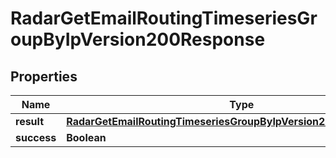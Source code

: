 

# RadarGetEmailRoutingTimeseriesGroupByIpVersion200Response


## Properties

| Name | Type | Description | Notes |
|------------ | ------------- | ------------- | -------------|
|**result** | [**RadarGetEmailRoutingTimeseriesGroupByIpVersion200ResponseResult**](RadarGetEmailRoutingTimeseriesGroupByIpVersion200ResponseResult.md) |  |  |
|**success** | **Boolean** |  |  |



